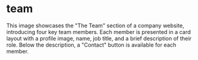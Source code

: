# team
This image showcases the "The Team" section of a company website, introducing four key team members. Each member is presented in a card layout with a profile image, name, job title, and a brief description of their role. Below the description, a "Contact" button is available for each member. 
